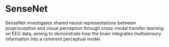 # SenseNet
SenseNet investigates shared neural representations between proprioceptive and visual perception through cross-modal transfer learning on EEG data, aiming to demonstrate how the brain integrates multisensory information into a coherent perceptual model.
